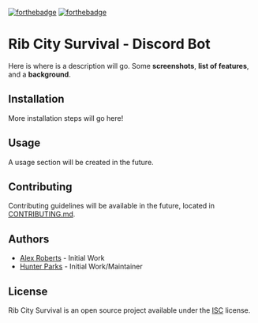 [![forthebadge](https://forthebadge.com/images/badges/built-with-love.svg)](https://forthebadge.com)
[![forthebadge](https://forthebadge.com/images/badges/0-percent-optimized.svg)](https://forthebadge.com)

# Rib City Survival - Discord Bot

Here is where is a description will go. Some **screenshots**, **list of features**, and a **background**.

## Installation

More installation steps will go here!

## Usage

A usage section will be created in the future.

## Contributing

Contributing guidelines will be available in the future, located in [CONTRIBUTING.md](#).

## Authors

* [Alex Roberts](#) - Initial Work
* [Hunter Parks](https://hunterparks.com) - Initial Work/Maintainer

## License

Rib City Survival is an open source project available under the [ISC](#) license.